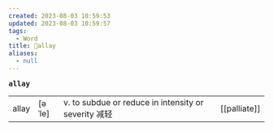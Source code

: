 ```yaml
---
created: 2023-08-03 10:59:53
updated: 2023-08-03 10:59:57
tags:
  - Word
title: 📖allay
aliases:
  - null
---
```


<pre><strong>allay</strong></pre>
|   |   |   |   |
|---|---|---|---|
|allay|[əˈle]|v. to subdue or reduce in intensity or severity 减轻|[[palliate]]|